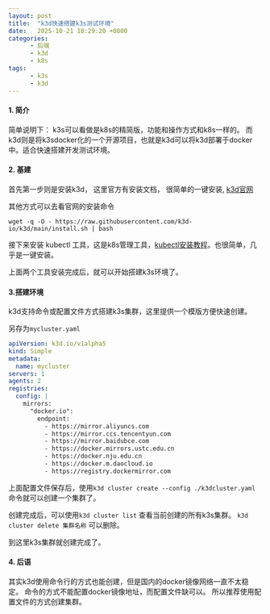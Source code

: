 ```yaml
---
layout: post
title:  "k3d快速搭建k3s测试环境"
date:   2025-10-21 10:29:20 +0800
categories:
      - 后端
      - k3d
      - k8s
tags:
      - k3s
      - k3d
---
```


#### 1. 简介

简单说明下： k3s可以看做是k8s的精简版，功能和操作方式和k8s一样的。 而k3d则是将k3sdocker化的一个开源项目，也就是k3d可以将k3d部署于docker中。适合快速搭建开发测试环境。


#### 2. 基建
首先第一步则是安装k3d， 这里官方有安装文档， 很简单的一键安装, [k3d官网](https://github.com/k3d-io/k3d)

其他方式可以去看官网的安装命令

```shell
wget -q -O - https://raw.githubusercontent.com/k3d-io/k3d/main/install.sh | bash
```

接下来安装 kubectl 工具，这是k8s管理工具，[kubectl安装教程](https://kubernetes.io/docs/tasks/tools/install-kubectl-linux/)。也很简单，几乎是一键安装。

上面两个工具安装完成后，就可以开始搭建k3s环境了。

#### 3.搭建环境

k3d支持命令或配置文件方式搭建k3s集群，这里提供一个模版方便快速创建。

另存为`mycluster.yaml`

```yaml
apiVersion: k3d.io/v1alpha5
kind: Simple
metadata:
  name: mycluster
servers: 1
agents: 2
registries:
  config: |
    mirrors:
      "docker.io":
        endpoint:
          - https://mirror.aliyuncs.com
          - https://mirror.ccs.tencentyun.com
          - https://mirror.baidubce.com
          - https://docker.mirrors.ustc.edu.cn
          - https://docker.nju.edu.cn
          - https://docker.m.daocloud.io
          - https://registry.dockermirror.com

```

上面配置文件保存后，使用`k3d cluster create --config ./k3dcluster.yaml`命令就可以创建一个集群了。

创建完成后，可以使用`k3d cluster list` 查看当前创建的所有k3s集群。 `k3d cluster delete 集群名称` 可以删除。


到这里k3s集群就创建完成了。


#### 4. 后语

其实k3d使用命令行的方式也能创建，但是国内的docker镜像网络一直不太稳定。 命令的方式不能配置docker镜像地址，而配置文件缺可以。 所以推荐使用配置文件的方式创建集群。

